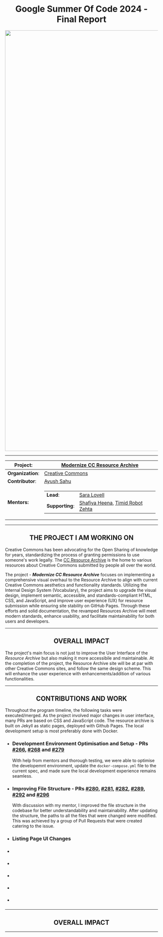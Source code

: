 <div align="center">
  
# Google Summer Of Code 2024 - Final Report

<img width="1381" alt="" src="https://github.com/Murdock9803/GSoC-24-Doc/blob/main/src/assets/GSoC%2BCC-banner.png">

***

| **Project**:  | [Modernize CC Resource Archive](https://summerofcode.withgoogle.com/programs/2024/projects/ZIhUmKRN)  |
| ------------- | ------------- |
| **Organization**:  | [Creative Commons](https://github.com/creativecommons)  |
| **Contributor**: | [Ayush Sahu](https://github.com/Murdock9803)|
| **Mentors:**  | <table><tr><td>**Lead**:</td><td>[Sara Lovell](https://github.com/possumbilities)</td></tr><tr><td>**Supporting**:</td><td>[Shafiya Heena](https://github.com/Shafiya-Heena), [Timid Robot Zehta](https://github.com/TimidRobot)</td></tr></table> |

***

## THE PROJECT I AM WORKING ON 

<div align="left">

Creative Commons has been advocating for the Open Sharing of knowledge for years, standardizing the process of granting permissions to use someone's work legally. The [CC Resource Archive](https://resources.creativecommons.org/) is the home to various resources about Creative Commons submitted by people all over the world.

The project - ***Modernize CC Resource Archive*** focuses on implementing a comprehensive  visual overhaul to the Resource Archive to align with current Creative Commons aesthetics and functionality standards. Utilizing the Internal Design System (Vocabulary), the project aims to upgrade the visual design, implement semantic, accessible, and standards-compliant HTML, CSS, and JavaScript, and improve user experience (UX) for resource submission while ensuring site stability on GitHub Pages. Through these efforts and solid documentation, the revamped Resources Archive will meet modern standards, enhance usability, and facilitate maintainability for both users and developers.

</div>

***

## OVERALL IMPACT

<div align="left">

The project's main focus is not just to improve the User Interface of the *Resource Archive* but also making it more accessibile and maintainable. At the completion of the project, the Resource Archive site will be at par with other Creative Commons sites, and follow the same design scheme. This will enhance the user experience with enhancements/addition of various functionalities.

</div>

***

## CONTRIBUTIONS AND WORK

<div align="left">

Throughout the program timeline, the following tasks were executed/merged. As the project involved major changes in user interface, many PRs are based on CSS and JavaScript code. The resource archive is built on Jekyll as static pages, deployed with Github Pages. The local development setup is most preferably done with Docker.

- ### Development Environment Optimisation and Setup - PRs [#266](https://github.com/creativecommons/cc-resource-archive/pull/266), [#268](https://github.com/creativecommons/cc-resource-archive/pull/268) and [#279](https://github.com/creativecommons/cc-resource-archive/pull/279)
  With help from mentors and thorough testing, we were able to optimise the developemnt environment, update the `docker-compose.yml` file to the current spec, and made sure the local development experience remains seamless.
  
- ### Improving File Structure - PRs [#280](https://github.com/creativecommons/cc-resource-archive/pull/280), [#281](https://github.com/creativecommons/cc-resource-archive/pull/281), [#282](https://github.com/creativecommons/cc-resource-archive/pull/282), [#289](https://github.com/creativecommons/cc-resource-archive/pull/289), [#292](https://github.com/creativecommons/cc-resource-archive/pull/292) and  [#296](https://github.com/creativecommons/cc-resource-archive/pull/296)
  With discussion with my mentor, I improved the file structure in the codebase for better understandability and maintainability. After updating the structure, the paths to all the files that were changed were modified.  This was achieved by a group of Pull Requests that were created catering to the issue.

- ### Listing Page UI Changes
- ###
- ###
- ###
- ###
- ###
  
</div>

***

## OVERALL IMPACT

<div align="left">
  
</div>

***

</div>
